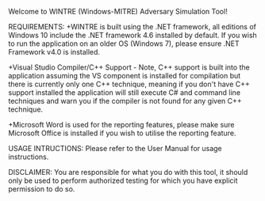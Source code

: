 Welcome to WINTRE (Windows-MITRE) Adversary Simulation Tool!

REQUIREMENTS:
+WINTRE is built using the .NET framework, all editions of Windows 10 include the .NET framework 4.6 installed by default. If you wish to run the application on an older OS (Windows 7), 
please ensure .NET Framework v4.0 is installed.

+Visual Studio Compiler/C++ Support - Note, C++ support is built into the application assuming the VS component is installed for compilation but there is 
currently only one C++ technique, meaning if you don't have C++ support installed the application will still execute C# and command line techniques and warn you if the compiler is not
found for any given C++ technique.

+Microsoft Word is used for the reporting features, please make sure Microsoft Office is installed if you wish to utilise the reporting feature.

USAGE INTRUCTIONS:
Please refer to the User Manual for usage instructions.

DISCLAIMER:
You are responsible for what you do with this tool, it should only be used to perform authorized testing for which you have explicit permission to do so.
